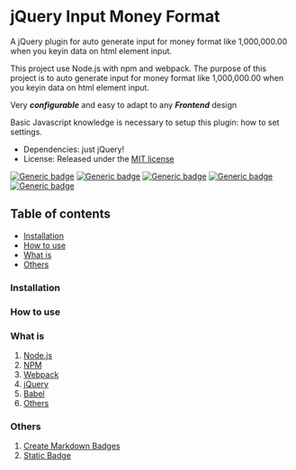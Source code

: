 # jQuery Input Money Format

A jQuery plugin for auto generate input for money format like 1,000,000.00 when you keyin data on html element input.

This project use Node.js with npm and webpack. The purpose of this project is to auto generate input for money format like 1,000,000.00 when you keyin data on html element input.

Very ***configurable*** and easy to adapt to any ***Frontend*** design

Basic Javascript knowledge is necessary to setup this plugin: how to set settings.

- Dependencies: just jQuery!
- License: Released under the [MIT license](LICENSE)

[![Generic badge](https://img.shields.io/badge/Node.js-20.17.0-<COLOR>.svg)](https://shields.io/)
[![Generic badge](https://img.shields.io/badge/NPM-10.8.2-<COLOR>.svg)](https://shields.io/)
[![Generic badge](https://img.shields.io/badge/Webpack-5.94.0-<COLOR>.svg)](https://shields.io/)
[![Generic badge](https://img.shields.io/badge/jQuery-3.7.1-<COLOR>.svg)](https://shields.io/)
[![Generic badge](https://img.shields.io/badge/@babel/core-7.25.2-<COLOR>.svg)](https://shields.io/)


## Table of contents

  * [Installation](#installation)
  * [How to use](#how-to-use)
  * [What is](#what-is)
  * [Others](#others)


### Installation


### How to use


### What is

1. [Node.js](https://nodejs.org/en)
2. [NPM]()
3. [Webpack]()
4. [jQuery]()
5. [Babel](https://babeljs.io/docs/)
6. [Others](https://stackoverflow.com/questions/35062852/npm-vs-bower-vs-browserify-vs-gulp-vs-grunt-vs-webpack)


### Others

1. [Create Markdown Badges](https://naereen.github.io/badges/)
2. [Static Badge](https://shields.io/badges/static-badge)
